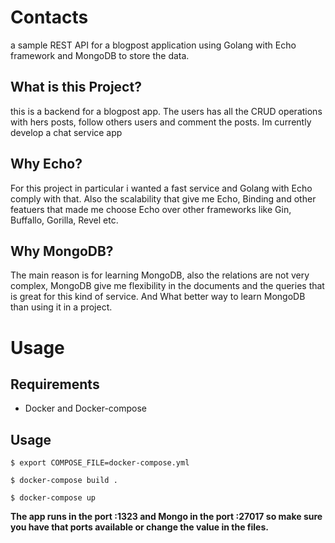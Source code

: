 # Contacts
a sample REST API for a blogpost application using Golang with Echo framework
and MongoDB to store the data.

## What is this Project?
this is a backend for a blogpost app. The users has all the CRUD operations with hers posts,
follow others users and comment the posts. Im currently develop a chat service app

## Why Echo?
For this project in particular i wanted a fast service and Golang with Echo comply with that.
Also the scalability that give me Echo, Binding and other featuers that made me choose Echo over other 
frameworks like Gin, Buffallo, Gorilla, Revel etc. 

## Why MongoDB?
The main reason is for learning MongoDB, also the relations are not very complex, MongoDB give me
flexibility in the documents and the queries that is great for this kind of service. And What better
way to learn MongoDB than using it in a project.


# Usage

## Requirements 
* Docker and Docker-compose

## Usage
```
$ export COMPOSE_FILE=docker-compose.yml

$ docker-compose build .

$ docker-compose up
```
**The app runs in the port :1323 and Mongo in the port :27017 so make sure you have that ports available or change the value in the files.**



